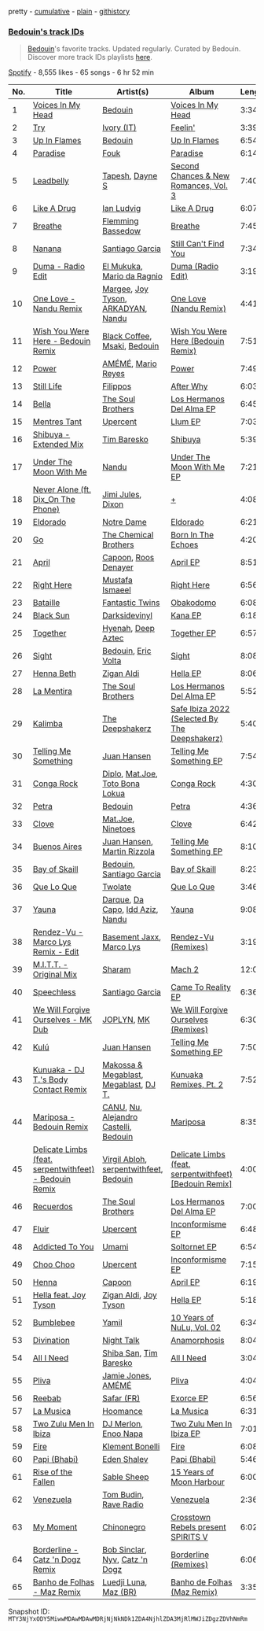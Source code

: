 pretty - [cumulative](/playlists/cumulative/37i9dQZF1DX1T8YkHjAnHP.md) - [plain](/playlists/plain/37i9dQZF1DX1T8YkHjAnHP) - [githistory](https://github.githistory.xyz/mackorone/spotify-playlist-archive/blob/main/playlists/plain/37i9dQZF1DX1T8YkHjAnHP)

### [Bedouin's track IDs](https://open.spotify.com/playlist/37i9dQZF1DX1T8YkHjAnHP)

> <a href="spotify:artist:5bKdC6382t97Qnpvs81Rqx">Bedouin</a>'s favorite tracks\. Updated regularly\. Curated by Bedouin\. Discover more track IDs playlists <a href="spotify:genre:track\_id">here</a>.

[Spotify](https://open.spotify.com/user/spotify) - 8,555 likes - 65 songs - 6 hr 52 min

| No. | Title | Artist(s) | Album | Length |
|---|---|---|---|---|
| 1 | [Voices In My Head](https://open.spotify.com/track/2rKgp5Ih2eNVVGl6Yqn5VW) | [Bedouin](https://open.spotify.com/artist/5bKdC6382t97Qnpvs81Rqx) | [Voices In My Head](https://open.spotify.com/album/6qqH0iIEkz9tsrjjuyESDT) | 3:34 |
| 2 | [Try](https://open.spotify.com/track/12Pnf23BSnTZTTOOrzYBIu) | [Ivory \(IT\)](https://open.spotify.com/artist/0H1va9wyZWImoOV4euIBcr) | [Feelin'](https://open.spotify.com/album/6g67MU2G9JmsIvuXf0yY9x) | 3:39 |
| 3 | [Up In Flames](https://open.spotify.com/track/1YzVzEDuXM3G7C6EmwJs8O) | [Bedouin](https://open.spotify.com/artist/5bKdC6382t97Qnpvs81Rqx) | [Up In Flames](https://open.spotify.com/album/5JobfXSHIn01Fhgpif0Lw2) | 6:54 |
| 4 | [Paradise](https://open.spotify.com/track/13mvFJBCwtcLaH8OfOiNvf) | [Fouk](https://open.spotify.com/artist/7CSVLVGfYClzI2061XKrWe) | [Paradise](https://open.spotify.com/album/2nY6VRW3MMaQVK7SWP2Vt3) | 6:14 |
| 5 | [Leadbelly](https://open.spotify.com/track/0PQjbbMtd13OPeKm9FvyGr) | [Tapesh](https://open.spotify.com/artist/3QFCVNPqeV1hpZRh0dbLat), [Dayne S](https://open.spotify.com/artist/2OWQQKizLqny2GKSvqfV9h) | [Second Chances & New Romances, Vol\. 3](https://open.spotify.com/album/5pl7NFIfAxNkMtPcUL0lnJ) | 7:40 |
| 6 | [Like A Drug](https://open.spotify.com/track/3TdbskPWR3ZtAny7ZKZJjj) | [Ian Ludvig](https://open.spotify.com/artist/7niJIv5jViZQtDaCEYd1K4) | [Like A Drug](https://open.spotify.com/album/71T3GnfLF1xO1zAMDPVCgO) | 6:07 |
| 7 | [Breathe](https://open.spotify.com/track/0G4QCpJMA6u8MGXxzg4gm9) | [Flemming Bassedow](https://open.spotify.com/artist/5xErRJAqs3cGl6xPiZkfgY) | [Breathe](https://open.spotify.com/album/7fwjxoj5aUkXUliu02iFKk) | 7:45 |
| 8 | [Nanana](https://open.spotify.com/track/1UvM3VzlwYts5IldSnJ8RT) | [Santiago Garcia](https://open.spotify.com/artist/4HTu4h0bTZratn5pTBqRjS) | [Still Can't Find You](https://open.spotify.com/album/0mjCuJDVMXlOjdzwrMgnym) | 7:34 |
| 9 | [Duma \- Radio Edit](https://open.spotify.com/track/2IEeAoSJiLCpgs05oTqqfn) | [El Mukuka](https://open.spotify.com/artist/3z0l518027gIZvLtoXQCkd), [Mario da Ragnio](https://open.spotify.com/artist/2TEtisHKagl3CYm9DGEK99) | [Duma \(Radio Edit\)](https://open.spotify.com/album/1mipzZyPS3Z6bhO5VIgXBO) | 3:19 |
| 10 | [One Love \- Nandu Remix](https://open.spotify.com/track/3jlbvbUItBBAWAjnnnc8sW) | [Margee](https://open.spotify.com/artist/3pCd0ReO3RKcf4zvrbT02S), [Joy Tyson](https://open.spotify.com/artist/6okZ1Ydus7Xt6jlAv5d5Es), [ARKADYAN](https://open.spotify.com/artist/2ELBfW9Bn2xBAIvWeXeCgI), [Nandu](https://open.spotify.com/artist/5Kf73Whb7MShPJMFlvv8k0) | [One Love \(Nandu Remix\)](https://open.spotify.com/album/2jWHwh8o0ekuZWXLmm3ZcG) | 4:41 |
| 11 | [Wish You Were Here \- Bedouin Remix](https://open.spotify.com/track/2sWqYVNYIsyazFA0nDVtkn) | [Black Coffee](https://open.spotify.com/artist/6wMr4zKPrrR0UVz08WtUWc), [Msaki](https://open.spotify.com/artist/5Oj5jQ98vsoHeIGqCS9Dfq), [Bedouin](https://open.spotify.com/artist/5bKdC6382t97Qnpvs81Rqx) | [Wish You Were Here \(Bedouin Remix\)](https://open.spotify.com/album/2ahy9B5LOckFdgQlrVg5TZ) | 7:51 |
| 12 | [Power](https://open.spotify.com/track/2fHtXQkRN2Mwp6nFTSxH9q) | [AMÉMÉ](https://open.spotify.com/artist/1txb9Qg5lJ3KATxPcIYyvO), [Mario Reyes](https://open.spotify.com/artist/0MNovidyopz59Kcu16ot3v) | [Power](https://open.spotify.com/album/2c8F3AAuXBYz3npCbBmFRO) | 7:49 |
| 13 | [Still Life](https://open.spotify.com/track/4w3sX65B1jkXSsmsmwN9zB) | [Filippos](https://open.spotify.com/artist/1p93D1YEV3oqMBq2W9bIqT) | [After Why](https://open.spotify.com/album/3zKtkCESpCAhfX26MNg5CW) | 6:03 |
| 14 | [Bella](https://open.spotify.com/track/0TvRK8oISrIs7MVum2QldX) | [The Soul Brothers](https://open.spotify.com/artist/4qyyx2In3fnMlPjQBfppNn) | [Los Hermanos Del Alma EP](https://open.spotify.com/album/0BgsWj02pAVDFvTTeSsuFB) | 6:45 |
| 15 | [Mentres Tant](https://open.spotify.com/track/0PFM3yjjDId6onZUrgJyjP) | [Upercent](https://open.spotify.com/artist/7p4uoSR3Hf9jbuDvdJZPZq) | [Llum EP](https://open.spotify.com/album/1cpuIMlvXH2x1aoHXHNMIj) | 7:03 |
| 16 | [Shibuya \- Extended Mix](https://open.spotify.com/track/5RKCwZlR2iYUliH0Kqppl6) | [Tim Baresko](https://open.spotify.com/artist/6Uc1kxbiSTggT6cmqjrLdp) | [Shibuya](https://open.spotify.com/album/5EqW4b6QJvRuVrxjrW6JND) | 5:39 |
| 17 | [Under The Moon With Me](https://open.spotify.com/track/400nDiTUkLJnGJOgqqsHJq) | [Nandu](https://open.spotify.com/artist/5Kf73Whb7MShPJMFlvv8k0) | [Under The Moon With Me EP](https://open.spotify.com/album/0jXEwzfz220T8qOfQciwLz) | 7:21 |
| 18 | [Never Alone \(ft\. Dix\_On The Phone\)](https://open.spotify.com/track/3nvbuSK7WPDwpyXNAv5sYO) | [Jimi Jules](https://open.spotify.com/artist/6RsLLSkSTcL4YrvgRcBTQd), [Dixon](https://open.spotify.com/artist/3wc57nV2fGEoM8x4xPK1O9) | [+](https://open.spotify.com/album/611LjdYsQvGXLI0pCOrmZk) | 4:08 |
| 19 | [Eldorado](https://open.spotify.com/track/50juFT8u0XDZQ5HO5khhlC) | [Notre Dame](https://open.spotify.com/artist/6Q1Ps2F5LkdxLAM6S7KPpt) | [Eldorado](https://open.spotify.com/album/3yp6o87R2Du2CC75dw2cqc) | 6:21 |
| 20 | [Go](https://open.spotify.com/track/2Xhd1kYKj2aee7JR3nIlRe) | [The Chemical Brothers](https://open.spotify.com/artist/1GhPHrq36VKCY3ucVaZCfo) | [Born In The Echoes](https://open.spotify.com/album/3XUVUh6hisN43r2eZAOJRD) | 4:20 |
| 21 | [April](https://open.spotify.com/track/2CfAxVNSrruS7BcbqDWOuL) | [Capoon](https://open.spotify.com/artist/6aO0WPJPV318xBCEVSJ5td), [Roos Denayer](https://open.spotify.com/artist/0tsKdteyh5ArMn3pAUiSff) | [April EP](https://open.spotify.com/album/0cP1JVdGzZQTVV4WbbWt4P) | 8:51 |
| 22 | [Right Here](https://open.spotify.com/track/5NwrVx348F5SvNgi4ZW3XG) | [Mustafa Ismaeel](https://open.spotify.com/artist/4FnXFfnV6miSesny17PNpP) | [Right Here](https://open.spotify.com/album/6YSDRNYbo6xFBGO4Rqdbar) | 6:56 |
| 23 | [Bataille](https://open.spotify.com/track/2YTDXsMKKWmGZ3IKr3QF8I) | [Fantastic Twins](https://open.spotify.com/artist/6da8OOYjq640zH3b4e4wci) | [Obakodomo](https://open.spotify.com/album/4dkJYRkFKH9kAuOEqHyK3n) | 6:08 |
| 24 | [Black Sun](https://open.spotify.com/track/20JiYYRX4KyNPOj1ADNjd5) | [Darksidevinyl](https://open.spotify.com/artist/7JgdmzLGGrt808y5C1STh0) | [Kana EP](https://open.spotify.com/album/68akROjc9w0rBeSpJjBI0x) | 6:18 |
| 25 | [Together](https://open.spotify.com/track/4dhs4FM9kE1nAKPHQIjaMD) | [Hyenah](https://open.spotify.com/artist/1YUlJfwsUoerJd3mCK6Ccu), [Deep Aztec](https://open.spotify.com/artist/5getpnTxZMpYRlfyXOjQQw) | [Together EP](https://open.spotify.com/album/2Ye44uHgBcbGZT0Jb7HFlO) | 6:57 |
| 26 | [Sight](https://open.spotify.com/track/24MXVlAbvjmnwXlM5n8xvH) | [Bedouin](https://open.spotify.com/artist/5bKdC6382t97Qnpvs81Rqx), [Eric Volta](https://open.spotify.com/artist/1EGw75Ur0rSPaI2lvVih8f) | [Sight](https://open.spotify.com/album/6RVgir3ThbD5IHoXfLIoHc) | 8:08 |
| 27 | [Henna Beth](https://open.spotify.com/track/7kTxtJ5AkQns3MjQZgCQoc) | [Zigan Aldi](https://open.spotify.com/artist/5nNJbOr2phyzj0KvIv7HL1) | [Hella EP](https://open.spotify.com/album/62UbFjkqOna0gmlRU1eGFT) | 8:06 |
| 28 | [La Mentira](https://open.spotify.com/track/6oso9qoKGgH8PmuLJ0jaV8) | [The Soul Brothers](https://open.spotify.com/artist/4qyyx2In3fnMlPjQBfppNn) | [Los Hermanos Del Alma EP](https://open.spotify.com/album/0BgsWj02pAVDFvTTeSsuFB) | 5:52 |
| 29 | [Kalimba](https://open.spotify.com/track/5KsE8PudCoHMqMUDUzLGdV) | [The Deepshakerz](https://open.spotify.com/artist/22xFYRBuSniRzAYugJFjvY) | [Safe Ibiza 2022 \(Selected By The Deepshakerz\)](https://open.spotify.com/album/4UlYwmMHi1cF7K51lrAsTm) | 5:40 |
| 30 | [Telling Me Something](https://open.spotify.com/track/2BT03uRNeofELzCkSfROay) | [Juan Hansen](https://open.spotify.com/artist/1ZFLYus27fzqEV3d6RBrxo) | [Telling Me Something EP](https://open.spotify.com/album/6G1JfqlVxSeUgAmF6tdjPk) | 7:54 |
| 31 | [Conga Rock](https://open.spotify.com/track/28nynuyo2jMTzMyT146Bvu) | [Diplo](https://open.spotify.com/artist/5fMUXHkw8R8eOP2RNVYEZX), [Mat.Joe](https://open.spotify.com/artist/38jpuy3yt3QIxQ8Fn1HTeJ), [Toto Bona Lokua](https://open.spotify.com/artist/5y4XN2SJVH1eWbXhRS7lbK) | [Conga Rock](https://open.spotify.com/album/3rnrgH0bOWn4nQDF8EuKu5) | 4:30 |
| 32 | [Petra](https://open.spotify.com/track/4jX35n5hgGPbUaFYtNXa5r) | [Bedouin](https://open.spotify.com/artist/5bKdC6382t97Qnpvs81Rqx) | [Petra](https://open.spotify.com/album/4fAOQoSV8Sy0XKDKuSS4bp) | 4:36 |
| 33 | [Clove](https://open.spotify.com/track/1cKI4oT9mG6YIFXihUz4EV) | [Mat.Joe](https://open.spotify.com/artist/38jpuy3yt3QIxQ8Fn1HTeJ), [Ninetoes](https://open.spotify.com/artist/5MP4PiGA5PNFrsVjtauFnC) | [Clove](https://open.spotify.com/album/7jroTF9QMpaHxNw2Z1w7eR) | 6:42 |
| 34 | [Buenos Aires](https://open.spotify.com/track/6lbOkdXQZmHZyxoqJRDG3L) | [Juan Hansen](https://open.spotify.com/artist/1ZFLYus27fzqEV3d6RBrxo), [Martin Rizzola](https://open.spotify.com/artist/41M8FZ8PR9lbnS1MWEIoC4) | [Telling Me Something EP](https://open.spotify.com/album/6G1JfqlVxSeUgAmF6tdjPk) | 8:10 |
| 35 | [Bay of Skaill](https://open.spotify.com/track/5rnmSvymU2bHBZbirspp9r) | [Bedouin](https://open.spotify.com/artist/5bKdC6382t97Qnpvs81Rqx), [Santiago Garcia](https://open.spotify.com/artist/4HTu4h0bTZratn5pTBqRjS) | [Bay of Skaill](https://open.spotify.com/album/0Oe2ux87EzjoZqWPmmbnkw) | 8:23 |
| 36 | [Que Lo Que](https://open.spotify.com/track/3tsULujkCT6HRxLqyhv9Uz) | [Twolate](https://open.spotify.com/artist/1IRtNLR91uUQxQzh9veJhh) | [Que Lo Que](https://open.spotify.com/album/7LjzvsJT0ImNudTh8SDaQE) | 3:46 |
| 37 | [Yauna](https://open.spotify.com/track/0c61iOnlEq1LPWfHdRQqqU) | [Darque](https://open.spotify.com/artist/5ktaq0WEJHPcb5xo7uq105), [Da Capo](https://open.spotify.com/artist/4YuviELTmYBvDR66ThrMy9), [Idd Aziz](https://open.spotify.com/artist/0LC3HTEh3afI3UfpmSdShk), [Nandu](https://open.spotify.com/artist/5Kf73Whb7MShPJMFlvv8k0) | [Yauna](https://open.spotify.com/album/30clU1EXTshIDWwQjThY2u) | 9:08 |
| 38 | [Rendez\-Vu \- Marco Lys Remix \- Edit](https://open.spotify.com/track/2fUkcyLhxm8AVT4v7vsjlI) | [Basement Jaxx](https://open.spotify.com/artist/4YrKBkKSVeqDamzBPWVnSJ), [Marco Lys](https://open.spotify.com/artist/5WiohqjMNs7MtChjoHE9D1) | [Rendez\-Vu \(Remixes\)](https://open.spotify.com/album/2FgroWn0lOTtBOnBls3CgQ) | 3:19 |
| 39 | [M.I.T.T\. \- Original Mix](https://open.spotify.com/track/6kYECjwht2qnj3KT9y9Ufz) | [Sharam](https://open.spotify.com/artist/7rVEQZBDtYmToQaYOQJCm2) | [Mach 2](https://open.spotify.com/album/1CvT2emvkVkyRfF7aMgLAO) | 12:04 |
| 40 | [Speechless](https://open.spotify.com/track/73ILlfnRXoW383IblJ91NF) | [Santiago Garcia](https://open.spotify.com/artist/4HTu4h0bTZratn5pTBqRjS) | [Came To Reality EP](https://open.spotify.com/album/6kHffsbCuRXWw5Kpt0ytYx) | 6:36 |
| 41 | [We Will Forgive Ourselves \- MK Dub](https://open.spotify.com/track/1iZtXObHD0IQjLF8iIto11) | [JOPLYN](https://open.spotify.com/artist/32Jt1AK733JbFR82hEZ0Ih), [MK](https://open.spotify.com/artist/1yqxFtPHKcGcv6SXZNdyT9) | [We Will Forgive Ourselves \(Remixes\)](https://open.spotify.com/album/5HUKGlJKoTqnvgM5Uy9CmV) | 6:30 |
| 42 | [Kulú](https://open.spotify.com/track/3n6dEbEs5vfc1iIvkWUClV) | [Juan Hansen](https://open.spotify.com/artist/1ZFLYus27fzqEV3d6RBrxo) | [Telling Me Something EP](https://open.spotify.com/album/6G1JfqlVxSeUgAmF6tdjPk) | 7:50 |
| 43 | [Kunuaka \- DJ T.'s Body Contact Remix](https://open.spotify.com/track/1Da7GyN2bbpg2mRWEGnNVV) | [Makossa & Megablast](https://open.spotify.com/artist/4CiX6W9oNVZuWwGLYfDddF), [Megablast](https://open.spotify.com/artist/3FkAamTY6TR8lc6xOFO21T), [DJ T.](https://open.spotify.com/artist/3gkLqGRDA19txXCSKXq6Gx) | [Kunuaka Remixes, Pt\. 2](https://open.spotify.com/album/5wigGtgutfTnUYX4djSE4f) | 7:52 |
| 44 | [Mariposa \- Bedouin Remix](https://open.spotify.com/track/6B49z0I4MU5X5himZfEEli) | [CANU](https://open.spotify.com/artist/0LRrOx7jaNrYkN1WcHeNMU), [Nu](https://open.spotify.com/artist/5tY2sa8I11tpMuhU9onQ6e), [Alejandro Castelli](https://open.spotify.com/artist/1PNTdpk9ro2EyigI6gxZVN), [Bedouin](https://open.spotify.com/artist/5bKdC6382t97Qnpvs81Rqx) | [Mariposa](https://open.spotify.com/album/0znYmByBOKwFZunIH24Lth) | 8:35 |
| 45 | [Delicate Limbs \(feat\. serpentwithfeet\) \- Bedouin Remix](https://open.spotify.com/track/69wkH0lQdtpH9E6XBCOHfS) | [Virgil Abloh](https://open.spotify.com/artist/6zKRU70JFcCQtP3vKV4ANm), [serpentwithfeet](https://open.spotify.com/artist/1O9iHQjrVuiAYOJFCBeFSl), [Bedouin](https://open.spotify.com/artist/5bKdC6382t97Qnpvs81Rqx) | [Delicate Limbs \(feat\. serpentwithfeet\) \[Bedouin Remix\]](https://open.spotify.com/album/2A39aDg66n0js9dtSOTLuq) | 4:00 |
| 46 | [Recuerdos](https://open.spotify.com/track/2gwuSWS7Yh7At0MsT2w3Fj) | [The Soul Brothers](https://open.spotify.com/artist/4qyyx2In3fnMlPjQBfppNn) | [Los Hermanos Del Alma EP](https://open.spotify.com/album/0BgsWj02pAVDFvTTeSsuFB) | 7:00 |
| 47 | [Fluir](https://open.spotify.com/track/1Mqy114Ipmbj4HkS1FsnyN) | [Upercent](https://open.spotify.com/artist/7p4uoSR3Hf9jbuDvdJZPZq) | [Inconformisme EP](https://open.spotify.com/album/2g3Xn9WFQDO161ap711YFy) | 6:48 |
| 48 | [Addicted To You](https://open.spotify.com/track/3iAVA8zThSPcZpsMlyefEj) | [Umami](https://open.spotify.com/artist/67qmoqrkr162LFix4Czmlv) | [Soltornet EP](https://open.spotify.com/album/3liCba1IFwIRcXv2Qrxa79) | 6:54 |
| 49 | [Choo Choo](https://open.spotify.com/track/5QvEgDwNSyPgEkpLNDlnj2) | [Upercent](https://open.spotify.com/artist/7p4uoSR3Hf9jbuDvdJZPZq) | [Inconformisme EP](https://open.spotify.com/album/2g3Xn9WFQDO161ap711YFy) | 7:15 |
| 50 | [Henna](https://open.spotify.com/track/1ObGyzfxrBrVSPNChYHRv1) | [Capoon](https://open.spotify.com/artist/6aO0WPJPV318xBCEVSJ5td) | [April EP](https://open.spotify.com/album/0cP1JVdGzZQTVV4WbbWt4P) | 6:19 |
| 51 | [Hella feat\. Joy Tyson](https://open.spotify.com/track/3huk8B1aNp9txmknHOzsq2) | [Zigan Aldi](https://open.spotify.com/artist/5nNJbOr2phyzj0KvIv7HL1), [Joy Tyson](https://open.spotify.com/artist/6okZ1Ydus7Xt6jlAv5d5Es) | [Hella EP](https://open.spotify.com/album/62UbFjkqOna0gmlRU1eGFT) | 5:18 |
| 52 | [Bumblebee](https://open.spotify.com/track/02IURSdiWMzg6D4GsFR9BM) | [Yamil](https://open.spotify.com/artist/28ZgRJOXwmLwPRppMCcLWS) | [10 Years of NuLu, Vol\. 02](https://open.spotify.com/album/6jnPVYBxxfLfXyLNr3nZ8L) | 6:34 |
| 53 | [Divination](https://open.spotify.com/track/0gmVwUFxKn2Q94rOi3ebJJ) | [Night Talk](https://open.spotify.com/artist/5qBuIjfPbG4jBVCeFnCpQN) | [Anamorphosis](https://open.spotify.com/album/5VTu7BIwJ1wbxROoIG3Iyz) | 8:04 |
| 54 | [All I Need](https://open.spotify.com/track/56I4OIGTDhBmX8ZSJJDf1k) | [Shiba San](https://open.spotify.com/artist/7Hr9bE0u9Rl5n6QahVNRnc), [Tim Baresko](https://open.spotify.com/artist/6Uc1kxbiSTggT6cmqjrLdp) | [All I Need](https://open.spotify.com/album/2tP0kTgAwmBAt4zkWbFQ8g) | 3:04 |
| 55 | [Pliva](https://open.spotify.com/track/5tfqO6elC42ZwXfIN1aSDk) | [Jamie Jones](https://open.spotify.com/artist/4admDxmnri5Zco0xYrJ0ji), [AMÉMÉ](https://open.spotify.com/artist/1txb9Qg5lJ3KATxPcIYyvO) | [Pliva](https://open.spotify.com/album/4EATgaagFfAx7fynhS2gdh) | 4:04 |
| 56 | [Reebab](https://open.spotify.com/track/6EeGyKzn07BfXwT9B9gknz) | [Safar \(FR\)](https://open.spotify.com/artist/249QVZLSwrDyleKNapaapm) | [Exorce EP](https://open.spotify.com/album/6NutlhlAx9Cu5Aci3D1qdE) | 6:56 |
| 57 | [La Musica](https://open.spotify.com/track/2RRb2pc95BX51ufCdYtHBZ) | [Hoomance](https://open.spotify.com/artist/3oBdBbIlqhRiha9P6QVQG0) | [La Musica](https://open.spotify.com/album/61MaARKxJws4CLklvZYZ7A) | 6:31 |
| 58 | [Two Zulu Men In Ibiza](https://open.spotify.com/track/6CWJQvtLGj52iA7ulDljW8) | [DJ Merlon](https://open.spotify.com/artist/3qFcd2aD9HCbpBO88l0Zff), [Enoo Napa](https://open.spotify.com/artist/5KPid3HkjjnBN4PeUqllHC) | [Two Zulu Men In Ibiza EP](https://open.spotify.com/album/5EbkVB9wNhdpHYOxSVY8Dz) | 7:01 |
| 59 | [Fire](https://open.spotify.com/track/5H6MkZ5Btut1sPp99WmrDB) | [Klement Bonelli](https://open.spotify.com/artist/1LK1ywbyRrajPZgW6IbcR8) | [Fire](https://open.spotify.com/album/7mfrOuygKEmAnmQNA6CBMU) | 6:08 |
| 60 | [Papi \(Bhabi\)](https://open.spotify.com/track/2jxJzUWxqX2fnQTD9lmi2x) | [Eden Shalev](https://open.spotify.com/artist/2MqEj8zhXLsnXpWdPGBGPe) | [Papi \(Bhabi\)](https://open.spotify.com/album/3CmWvWiEAkuipFIqyhs5ps) | 5:46 |
| 61 | [Rise of the Fallen](https://open.spotify.com/track/5QqxYX6HSjMDoUDopyDfYD) | [Sable Sheep](https://open.spotify.com/artist/4XaYCUxd6APqq2eMhOTm5R) | [15 Years of Moon Harbour](https://open.spotify.com/album/7HQ4exOhCovsVc7KR0GwLy) | 6:00 |
| 62 | [Venezuela](https://open.spotify.com/track/0ZnMzSoVfqDRzXgagCOlKZ) | [Tom Budin](https://open.spotify.com/artist/1kwRrQDCpXpVliMDntpxCt), [Rave Radio](https://open.spotify.com/artist/7JrHNXd3zMD7xTFFhvnoyN) | [Venezuela](https://open.spotify.com/album/3acHknTBxqObDuCc4IMbu9) | 2:36 |
| 63 | [My Moment](https://open.spotify.com/track/0Lg0aVPVjK2ZOZWqo1pHsI) | [Chinonegro](https://open.spotify.com/artist/22aMI6KbqOX9MdtGK58fyY) | [Crosstown Rebels present SPIRITS V](https://open.spotify.com/album/6kUi8My9hXd03XCvvSnxXF) | 6:02 |
| 64 | [Borderline \- Catz 'n Dogz Remix](https://open.spotify.com/track/6xoZRqx40HdvSecJNvm5Lx) | [Bob Sinclar](https://open.spotify.com/artist/5YFS41yoX0YuFY39fq21oN), [Nyv](https://open.spotify.com/artist/1ciw0LLweRvHpU9zhiOYyq), [Catz 'n Dogz](https://open.spotify.com/artist/5tYqFEuFELxnJZgGmmsfSh) | [Borderline \(Remixes\)](https://open.spotify.com/album/05MhwaBxOSGFG8LsRGNsMt) | 6:06 |
| 65 | [Banho de Folhas \- Maz Remix](https://open.spotify.com/track/41TZ7YP0hzQLnZ3pL0x7uz) | [Luedji Luna](https://open.spotify.com/artist/0sWTkzCrdEvuX7Du6MFLzc), [Maz \(BR\)](https://open.spotify.com/artist/6gYwbDKcqhLitCTlgF1oZn) | [Banho de Folhas \(Maz Remix\)](https://open.spotify.com/album/4TOESm4bhH4SDlH0hnuP7O) | 3:35 |

Snapshot ID: `MTY3NjYxODY5MiwwMDAwMDAwMDRjNjNkNDk1ZDA4NjhlZDA3MjRlMWJiZDgzZDVhNmRm`
